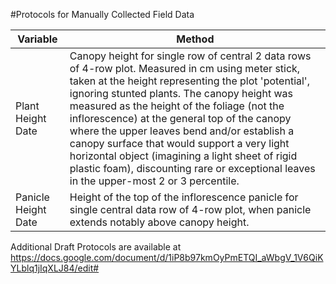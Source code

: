 #Protocols for Manually Collected Field Data



| Variable | Method |
| --- |--- |
| Plant Height Date|Canopy height for single row of central 2 data rows of 4-row plot. Measured in cm using meter stick, taken at the height representing the plot 'potential', ignoring stunted plants. The canopy height was measured as the height of the foliage (not the inflorescence) at the general top of the canopy where the upper leaves bend and/or establish a canopy surface that would support a very light horizontal object (imagining a light sheet of rigid plastic foam), discounting rare or exceptional leaves in the upper-most 2 or 3 percentile. |
|Panicle Height Date|Height of the top of the inflorescence panicle for single central data row of 4-row plot, when panicle extends notably above canopy height.|



Additional Draft Protocols are available at https://docs.google.com/document/d/1iP8b97kmOyPmETQI_aWbgV_1V6QiKYLblq1jIqXLJ84/edit#


